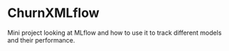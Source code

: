 # ChurnXMLflow
Mini project looking at MLflow and how to use it to track different models and their performance. 
